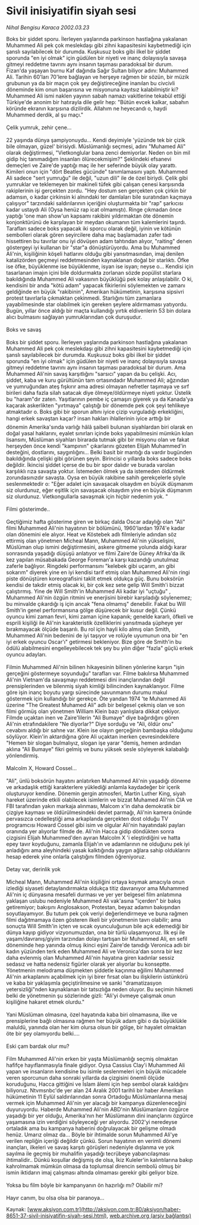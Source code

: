# Sivil inisiyatifin siyah sesi

*Nihal Bengisu Karaca 2002.03.23*

<font class="agenda2NewsSpot">
 Boks bir şiddet sporu. İlerleyen yaşlarında parkinson hastlağına yakalanan Muhammed Ali pek çok meslekdaşı gibi zihni kapasitesini kaybetmediği için şanslı sayılabilecek bir durumda. Kuşkusuz boks gibi ilkel bir şiddet sporunda "en iyi olmak" için güdülen bir niyeti ve inanç dolayısıyla savaşa gitmeyi reddetme tavrını aynı insanın taşıması paradoksal bir durum.
</font>
<font class="newsDetail">
 Fizan'da yaşayan burnu Kaf dağında Sağır Sultan biliyor adını: Muhammed Ali. Tarihin 60'ları 70'lere bağlayan ve herşeye rağmen bir sözün, bir müzik grubunun ya da bir maçın çok şey değiştireceğine inanılan bu civcivli döneminde kim onun başarısına ve misyonuna kayıtsız kalabilmiştir ki? Muhammed Ali ismi naklen yayının sabah namazı vakitlerine tekabül ettiği Türkiye'de anonim bir hatırayla dile gelir hep: "Bütün evcek kalkar, sabahın köründe ekranın karşısına dizilirdik. Allahım ne heyecandı o, haydi Muhammed derdik, al şu maçı."
 <br/>
 <br/>
 Çelik yumruk, zehir çene...
 <br/>
 <br/>
 22 yaşında dünya şampiyonuydu... Kendi deyimiyle 'yüzünde tek bir çizik bile olmayan, güzel' birisiydi. Müslümanlığı seçmesi, adını "Muhamed Ali" olarak değiştirmesi, "Vietkonglular bana zenci demiyorlar. Neden on bin mil gidip hiç tanımadığım insanları ölürecekmişim?" Şeklindeki efsanevi demeçleri ve Zaire'de yaptığı maç ile her seferinde büyük olay yarattı. Kimileri onun için "dört Beatles gücünde" tanımlamasını yaptı. Muhammed Ali sadece "sert yumruğu" ile değil, "uzun dili" ile de özel biriydi. Çelik gibi yumruklar ve teklemeyen bir makineli tüfek gibi çalışan çenesi karşısında rakiplerinin işi gerçekten zordu. "Hey dostum sen gerçekten çok çirkin bir adamsın, o kadar çirkinsin ki alnındaki ter damlaları bile suratından kaçmaya çalışıyor" tarzındaki saldırılarının içeriğini oluşturmakta bir "rap" şarkıcısı kadar ustaydı Ali (Oysa henüz rap icat olmamıştı). Ringe çıkmadan önce yaptığı 'one man show'un kapsamı rakibini yıldırmaktan öte dönemin konjonktürünü de karşılayan bir meydan okumanın tüm kalemlerini taşırdı. Tarafları sadece boks yapacak iki sporcu olarak değil, iyinin ve kötünün sembolleri olarak gören seyircilere daha maç başlamadan zafer tadı hissettiren bu tavırlar onu iyi dövüşen adam tahtından alıyor, "raiting" denen göstergeyi iyi kullanan bir "star"a dönüştürüyordu. Ama bu Muhammed Ali'nin, kişiliğinin köşeli hatlarını olduğu gibi yansıtmasından, imaj denilen katalizörden geçmeyi reddetmesinden kaynaklanan doğal bir starlıktı. Öfke ise öfke, büyüklenme ise büyüklenme, isyan ise isyan; neyse o... Kendisi için tasarlanan imajın içini bile doldurmakta zorlanan sözde popülist starlara bakıldığında Muhammed Ali vakasının büyüklüğü pek kolay anlaşılabilir. O ki, kendisini bir anda "kötü adam" yapacak fikirlerini söylemekten ve zamanı geldiğinde en büyük "rakibinin", Amerikan hükümetinin, karşısına sipsivri protest tavırlarla çıkmaktan çekinmedi. Starlığını tüm zamanlara yayabilmesinde star olabilmek için gereken şeylere aldırmaması yatıyordu. Bugün, yıllar önce aldığı bir maçta kullandığı yırtık eldivenlerin 53 bin dolara alıcı bulmasını sağlayan yumruklarından çok duruşudur.
 <br/>
 <br/>
 Boks ve savaş
 <br/>
 <br/>
 Boks bir şiddet sporu. İlerleyen yaşlarında parkinson hastlağına yakalanan Muhammed Ali pek çok meslekdaşı gibi zihni kapasitesini kaybetmediği için şanslı sayılabilecek bir durumda. Kuşkusuz boks gibi ilkel bir şiddet sporunda "en iyi olmak" için güdülen bir niyeti ve inanç dolayısıyla savaşa gitmeyi reddetme tavrını aynı insanın taşıması paradoksal bir durum. Ama Muhammed Ali'nin savaş karşıtlığını "sarsıcı" yapan da bu çelişki. Acı, şiddet, kaba ve kuru gürültünün tam ortasındadır Muhammed Ali; ağzından ve yumruğundan ateş fışkırır ama adresi olmayan nefretler taşımaya ve sırf birileri daha fazla silah satacak diye ölmeye/öldürmeye niyeti yoktur. Üstelik bu "haram"dır zaten. Yaşıtlarının pembe iç çamaşırı giyerek ya da Kanada'ya kaçarak askerlikten "yırtmaya" çalıştığı bir dönemde pek çok şeyi tehlikeye atmaktadır o. Boks gibi bir sporun altını iyice çizip vurguladığı erkekliğini, hangi erkek savaştan kaçar?  insan hakları ihlallerinin iyice arttığı bir dönemin Amerika'sında varlığı hâlâ şaibeli bulunan siyahlardan biri olarak en doğal yasal haklarını, eyalet sınırları içinde boks yapabilmesini mümkün kılan lisansını, Müslüman siyahları birarada tutmak gibi bir misyonu olan ve fakat herşeyden önce kendi "kampının" çıkarlarını gözeten Elijah Muhammed'in desteğini, dostlarını, saygınlığını... Belki basit bir mantığı da vardır bugünden bakıldığında çelişki gibi görünen şeyin. Birincisi o yıllarda boks sadece boks değildir. İkincisi şiddet içerse de bu bir spor dalıdır ve burada varolan karşılıklı rıza savaşta yoktur. İstemeden ölmek ya da istemeden öldürmek zorundasınızdır savaşta. Oysa en büyük rakibine sahih gerekçelerle şöyle seslenmektedir o: "Eğer adalet için savaşacak olsaydım en büyük düşmanım siz olurdunuz, eğer eşitlik için savaşacak olsaydım yine en büyük düşmanım siz olurdunuz. Vietkongullarla savaşmak için hiçbir nedenim yok. "
 <br/>
 <br/>
 Filmi gösterimde..
 <br/>
 <br/>
 Geçtiğimiz hafta gösterime giren ve birkaç dalda Oscar adaylığı olan "Ali" filmi Muhammed Ali'nin hayatının bir bölümünü, 1960'lardan 1974'e kadar olan dönemini ele alıyor. Heat ve Köstebek adlı filmleriyle adından söz ettirmiş olan yönetmen Micheal Mann, Muhammed Ali'nin yükselişini, Müslüman olup ismini değiştirmesini, askere gitmeme yolunda aldığı karar sonrasında yaşadığı düşüşü anlatıyor ve filmi Zaire'de Güney Afrika'da ilk kez yapılan müsabakada George Foreman'a karşı kazandığı unutulmaz zaferle bağlıyor. Ringdeki performansını "kelebek gibi uçarım, arı gibi sokarım" diyerek yine en iyi kendisi tarif etmiş olan Muhammed Ali'nin ringi piste dönüştüren koreografisini taklit etmek oldukça güç. Bunu boksörün kendisi de takdir etmiş olacak ki, bir çok kez sete gelip Will Smith'i bizzat çalıştırmış. Yine de Will Smith'in Muhammed Ali kadar iyi "uçtuğu" , Muhammed Ali'nin özgün ritmini ve enerjisini birebir karşıladığı söylenemez; bu minvalde çıkardığı iş için ancak "fena olmamış" denebilir. Fakat bu Will Smith'in genel performansına gölge düşürecek bir kusur değil. Çünkü oyuncu kimi zaman fevri, kimi zaman içine kapanık; genelde kararlı, öfkeli ve esprili kişiliği ile Ali'nin karakteristik özelliklerini yansıtmada şüpheye yer bırakmayacak ölçüde başarılı. Bu rol için hayli kilo almış olan Smith, Muhammed Ali'nin bedenini de iyi taşıyor ve rolüyle uyumunun ona bir "en iyi erkek oyuncu Oscar'ı" getirmesi bekleniyor. Bize göre de Smith'in bu ödülü alabilmesini engelleyebilecek tek şey bu yılın diğer "fazla" güçlü erkek oyuncu adayları.
 <br/>
 <br/>
 Filmin Muhammed Ali'nin bilinen hikayesinin bilinen yönlerine karşın "işin gerçeğini göstermeye soyunduğu" tarafları var. Filme bakılırsa Muhammed Ali'nin Vietnam'da savaşmayı reddetmesi dini inançlarından değil prensiplerinden ve bilenmiş siyah kimliği bilincinden kaynaklanıyor. Filme göre işin inanç boyutu yargı sürecinde savunmanın durumu makul göstermek için kullandığı bir gerekçe. Öte yandan 1974 'te Muhammed Ali üzerine "The Greatest Muhamed Ali" adlı bir belgesel çekmiş olan ve son filmi görmüş olan yönetmen William Klein bazı yanlışlara dikkat çekiyor. Filmde uçaktan inen ve Zaire'lilerin "Ali Bumaye" diye bağırdığını gören Ali'nin etrafındakilere "Ne diyorlar?" Diye sorduğu ve "Ali, öldür onu" cevabını aldığı bir sahne var. Klein ise olayın gerçeğinin bambaşka olduğunu söylüyor. Klein'in aktardığına göre Ali uçaktan inerken çevresindekilere "Hemen bir slogan bulmalıyız, slogan işe yarar "demiş, hemen ardından aklına "Ali Bumaye" fikri gelmiş ve bunu yüksek sesle söyleyerek kalabalığı yönlendirmiş.
 <br/>
 <br/>
 Malcolm X, Howard Cossel...
 <br/>
 <br/>
 "Ali", ünlü boksörün hayatını anlatırken Muhammed Ali'nin yaşadığı döneme ve arkadaşlık ettiği karakterlere yüklediği anlamla kaydadeğer bir içerik oluşturuyor kendine. Dönemin gergin atmosferi, Martin Luther King, siyah hareket üzerinde etkili olabilecek isimlerin ve bizzat Muhamed Ali'nin CIA ve FBI tarafından yakın markaja alınması, Malcom x'in daha demokratik bir çizgiye kayması ve öldürülmesindeki devlet parmağı, Ali'nin kamera önünde pervasızca cedelleştiği ama arkaplanda gerçekten dost olduğu TV programcısı Howard Cossel gibi isim ve olgular Ali'nin hayatındaki payları oranında yer alıyorlar filmde de. Ali'nin Hacca gidip döndükten sonra çizgisini Elijah Muhammed'den ayıran Malcolm X 'i eleştirdiğini ve hatta epey tavır koyduğunu, zamanla Elijah'ın ve adamlarının ne olduğunu pek iyi anladığını ama aleyhindeki yasak kalktığında yaygın ağlara sahip olduklarını hesap ederek yine onlarla çalıştığını filmden öğreniyoruz.
 <br/>
 <br/>
 Detay var, derinlik yok
 <br/>
 <br/>
 Micheal Mann, Muhammed Ali'nin kişiliğini ortaya koymak amacıyla onun izlediği siyaseti detaylandırmakta oldukça titiz davranıyor ama Muhammed Ali'nin iç dünyasına mesafeli durması ve yer yer belgesel film anlatımına yaklaşan uslubu nedeniyle Muhammed Ali vak'asına "içerden" bir bakış getiremiyor; bakışını Anglosakson, Protestan, beyaz adamın bakışından soyutlayamıyor. Bu tutum pek çok veriyi değerlendirmeye ve buna rağmen filmi dağıtmamaya özen gösteren ilkeli bir yönetmenin tavrı olabilir; ama sonuçta Will Smith'in içten ve sıcak oyunculuğunun bile açık edemediği bir dünya kayıp gidiyor vizyonumuzdan, ona bir türlü ulaşamıyoruz. İlk eşi ile yaşam/davranış/giyim tarzından dolayı tartışan bir Muhammed Ali, en sefil döneminde hep yanında olmuş ikinci eşini Zaire'de tanıdığı Veronica adlı bir kadın yüzünden terk eden Muhammed Ali ve Veronica'dan sonra bir kez daha evlenmiş olan Muhammed Ali'nin hayatına giren kadınlar sessiz sedasız ve hatta nedensiz figürler olarak yer alıyorlar bu konseptte. Yönetmenin melodrama düşmekten şiddetle kaçınma eğilimi Muhammed Ali'nin arkaplanını açabilmek için iyi birer fırsat olan bu ilişkilerin üstünkörü ve kaba bir yaklaşımla geçiştirilmesine ve sanki "dramatizasyon yetersizliği"nden kaynaklanan bir tatsızlığa neden oluyor. Bu seçimin hikmeti belki de yönetmenin şu sözlerinde gizli: "Ali'yi övmeye çalışmak onun kişiliğine hakaret etmek olurdu."
 <br/>
 <br/>
 Yani Müslüman olmasına, özel hayatında kaba biri olmamasına, ilke ve prensiplerine bağlı olmasına rağmen her büyük adam gibi o da büyüklükle maluldü, yanında olan her kim olursa olsun bir gölge, bir hayalet olmaktan öte bir şey olamıyordu belki....
 <br/>
 <br/>
 Eski çam bardak olur mu?
 <br/>
 <br/>
 Film Muhammed Ali'nin erken bir yaşta Müslümanlığı seçmiş olmaktan hafifçe hayıflanmasıyla finale gidiyor. Oysa Cassius Clay'i Muhammed Ali yapan ve insanların kendisine bu isimle seslenmeleri için büyük mücadele veren sporcunun daha sonraki yıllarda da çizgisini önemli ölçüde koruduğunu, Hacca gittiğini ve İslam âlemi için hep sembol olarak kaldığını biliyoruz. Ntvmsnbc'de yer alan 24 Aralık 2001 tarihli bir haber Amerikan hükümetinin 11 Eylül saldırılarından sonra Ortadoğu Müslümanlarına mesaj vermek için Muhammed Ali'nin yer alacağı bir kampanya düzenleneceğini duyuruyordu. Haberde Muhammed Ali'nin ABD'nin Müslümanların özgürce yaşadığı bir yer olduğu, Amerika'nın her Müslümanın dini inançlarını özgürce yaşamasına izin verdiğini söyleyeceği yer alıyordu. 2002'yi neredeyse ortaladık ama bu kampanya haberini doğrulayacak bir gelişme olmadı henüz. Umarız olmaz da... Böyle bir ihtimalde sorun Muhammed Ali'ye verilen repliğin içeriği değildir çünkü. Sorun hayatının en verimli dönemi inançları, ilkeleri ve savaş karşıtı görüşleri nedeniyle dışlanma ve yok sayılma ile geçmiş bir muhalifin yaşadığı tecrübeye yabancılaşması ihtimalidir.. Dünkü koşullar değişmiş de olsa, İkiz Kuleler'in kalıntılarına bakıp kahrolmamak mümkün olmasa da toplumsal direncin sembolü olmuş bir ismin iktidarın imaj çalışması altında olmaması gerekir gibi geliyor bize.
 <br/>
 <br/>
 Yoksa bu film böyle bir kampanyanın ön hazırlığı mı? Olabilir mi?
 <br/>
 <br/>
 Hayır canım, bu olsa olsa bir paranoya...
 <br/>
</font>

Kaynak: [www.aksiyon.com.tr](http://aksiyon.com.tr:80/aksiyon/haber-8651-37-sivil-inisiyatifin-siyah-sesi.html), [web.archive.org (arşiv bağlantısı)](http://web.archive.org/web/20101211105423/http://aksiyon.com.tr:80/aksiyon/haber-8651-37-sivil-inisiyatifin-siyah-sesi.html)
